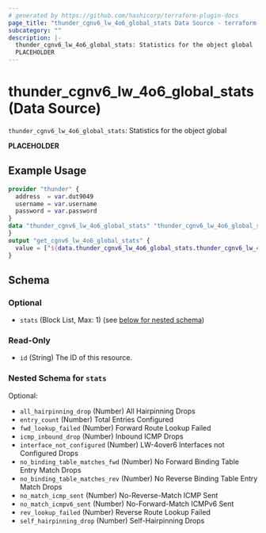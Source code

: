 ```yaml
---
# generated by https://github.com/hashicorp/terraform-plugin-docs
page_title: "thunder_cgnv6_lw_4o6_global_stats Data Source - terraform-provider-thunder"
subcategory: ""
description: |-
  thunder_cgnv6_lw_4o6_global_stats: Statistics for the object global
  PLACEHOLDER
---
```


# thunder_cgnv6_lw_4o6_global_stats (Data Source)

`thunder_cgnv6_lw_4o6_global_stats`: Statistics for the object global

__PLACEHOLDER__

## Example Usage

```terraform
provider "thunder" {
  address  = var.dut9049
  username = var.username
  password = var.password
}
data "thunder_cgnv6_lw_4o6_global_stats" "thunder_cgnv6_lw_4o6_global_stats" {
}
output "get_cgnv6_lw_4o6_global_stats" {
  value = ["${data.thunder_cgnv6_lw_4o6_global_stats.thunder_cgnv6_lw_4o6_global_stats}"]
}
```

<!-- schema generated by tfplugindocs -->
## Schema

### Optional

- `stats` (Block List, Max: 1) (see [below for nested schema](#nestedblock--stats))

### Read-Only

- `id` (String) The ID of this resource.

<a id="nestedblock--stats"></a>
### Nested Schema for `stats`

Optional:

- `all_hairpinning_drop` (Number) All Hairpinning Drops
- `entry_count` (Number) Total Entries Configured
- `fwd_lookup_failed` (Number) Forward Route Lookup Failed
- `icmp_inbound_drop` (Number) Inbound ICMP Drops
- `interface_not_configured` (Number) LW-4over6 Interfaces not Configured Drops
- `no_binding_table_matches_fwd` (Number) No Forward Binding Table Entry Match Drops
- `no_binding_table_matches_rev` (Number) No Reverse Binding Table Entry Match Drops
- `no_match_icmp_sent` (Number) No-Reverse-Match ICMP Sent
- `no_match_icmpv6_sent` (Number) No-Forward-Match ICMPv6 Sent
- `rev_lookup_failed` (Number) Reverse Route Lookup Failed
- `self_hairpinning_drop` (Number) Self-Hairpinning Drops


